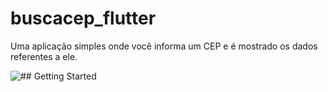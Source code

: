 # buscacep_flutter

Uma aplicação simples onde você informa um CEP e é mostrado os dados referentes a ele.

![## Getting Started](https://i.imgur.com/PPc9HRw.gif)
